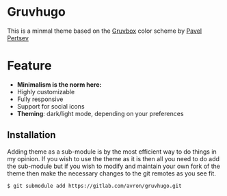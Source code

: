 # Gruvhugo
This is a minmal theme based on the [Gruvbox](https://github.com/morhetz/gruvbox) color scheme by [Pavel Pertsev](https://github.com/morhetz/)

# Feature
- **Minimalism is the norm here:** 
- Highly customizable
- Fully responsive
- Support for social icons
- **Theming**: dark/light mode, depending on your preferences

## Installation
Adding theme as a sub-module is by the most efficient way to do things in my opinion. If you wish to use the theme as it is then all you need to do add the sub-module but if you wish to modify and maintain your own fork of the theme then make the necessary changes to the git remotes as you see fit.

``` sh
$ git submodule add https://gitlab.com/avron/gruvhugo.git
```
